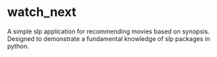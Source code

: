 # watch_next
A simple slp application for recommending movies based on synopsis. Designed to demonstrate a fundamental knowledge of slp packages in python.
